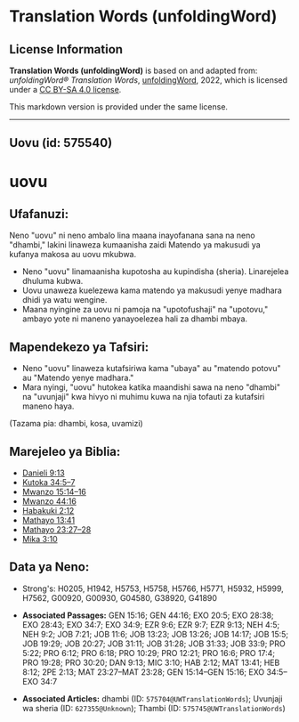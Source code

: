 # Translation Words (unfoldingWord)

## License Information

**Translation Words (unfoldingWord)** is based on and adapted from: _unfoldingWord® Translation Words_, [unfoldingWord](https://unfoldingword.org/utw), 2022, which is licensed under a [CC BY-SA 4.0 license](https://creativecommons.org/licenses/by-sa/4.0/legalcode.en).

This markdown version is provided under the same license.



--------------------------------

## Uovu (id: 575540)

uovu
====

Ufafanuzi:
----------

Neno "uovu" ni neno ambalo lina maana inayofanana sana na neno "dhambi," lakini linaweza kumaanisha zaidi Matendo ya makusudi ya kufanya makosa au uovu mkubwa.

* Neno "uovu" linamaanisha kupotosha au kupindisha (sheria). Linarejelea dhuluma kubwa.
* Uovu unaweza kuelezewa kama matendo ya makusudi yenye madhara dhidi ya watu wengine.
* Maana nyingine za uovu ni pamoja na "upotofushaji" na "upotovu," ambayo yote ni maneno yanayoelezea hali za dhambi mbaya.

Mapendekezo ya Tafsiri:
-----------------------

* Neno "uovu" linaweza kutafsiriwa kama "ubaya" au "matendo potovu" au "Matendo yenye madhara."
* Mara nyingi, "uovu" hutokea katika maandishi sawa na neno "dhambi" na "uvunjaji" kwa hivyo ni muhimu kuwa na njia tofauti za kutafsiri maneno haya.

(Tazama pia: dhambi, kosa, uvamizi)

Marejeleo ya Biblia:
--------------------

* [Danieli 9:13](https://ref.ly/Dan9:13)
* [Kutoka 34:5–7](https://ref.ly/Exod34:5-Exod34:7)
* [Mwanzo 15:14–16](https://ref.ly/Gen15:14-Gen15:16)
* [Mwanzo 44:16](https://ref.ly/Gen44:16)
* [Habakuki 2:12](https://ref.ly/Hab2:12)
* [Mathayo 13:41](https://ref.ly/Matt13:41)
* [Mathayo 23:27–28](https://ref.ly/Matt23:27-Matt23:28)
* [Mika 3:10](https://ref.ly/Mic3:10)

Data ya Neno:
-------------

* Strong's: H0205, H1942, H5753, H5758, H5766, H5771, H5932, H5999, H7562, G00920, G00930, G04580, G38920, G41890

* **Associated Passages:** GEN 15:16; GEN 44:16; EXO 20:5; EXO 28:38; EXO 28:43; EXO 34:7; EXO 34:9; EZR 9:6; EZR 9:7; EZR 9:13; NEH 4:5; NEH 9:2; JOB 7:21; JOB 11:6; JOB 13:23; JOB 13:26; JOB 14:17; JOB 15:5; JOB 19:29; JOB 20:27; JOB 31:11; JOB 31:28; JOB 31:33; JOB 33:9; PRO 5:22; PRO 6:12; PRO 6:18; PRO 10:29; PRO 12:21; PRO 16:6; PRO 17:4; PRO 19:28; PRO 30:20; DAN 9:13; MIC 3:10; HAB 2:12; MAT 13:41; HEB 8:12; 2PE 2:13; MAT 23:27–MAT 23:28; GEN 15:14–GEN 15:16; EXO 34:5–EXO 34:7
* **Associated Articles:** dhambi (ID: `575704@UWTranslationWords`); Uvunjaji wa sheria (ID: `627355@Unknown`); Thambi (ID: `575745@UWTranslationWords`)

